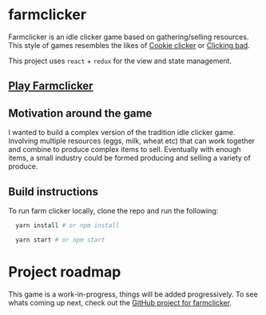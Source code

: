 # farmclicker

Farmclicker is an idle clicker game based on gathering/selling resources. This style of games resembles the likes of [Cookie clicker](http://orteil.dashnet.org/cookieclicker/) or [Clicking bad](http://clickingbad.nullism.com/).

This project uses `react` + `redux` for the view and state management.

## [Play Farmclicker](https://aaronvanston.github.io/farmclicker/)

## Motivation around the game

I wanted to build a complex version of the tradition idle clicker game. Involving multiple resources (eggs, milk, wheat etc) that can work together and combine to produce complex items to sell. Eventually with enough items, a small industry could be formed producing and selling a variety of produce.

## Build instructions

To run farm clicker locally, clone the repo and run the following:

```bash
  yarn install # or npm install

  yarn start # or npm start
```

# Project roadmap

This game is a work-in-progress, things will be added progressively. To see whats coming up next, check out the [GitHub project for farmclicker](https://github.com/aaronvanston/farmclicker/projects/1).
